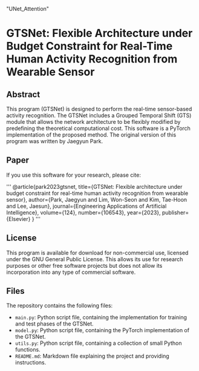 "UNet_Attention" 
# GTSNet: Flexible Architecture under Budget Constraint for Real-Time Human Activity Recognition from Wearable Sensor

## Abstract
This program (GTSNet) is designed to perform the real-time sensor-based activity recognition. The GTSNet includes a Grouped Temporal Shift (GTS) module that allows the network architecture to be flexibly modified by predefining the theoretical computational cost.
This software is a PyTorch implementation of the proposed method. The original version of this program was written by Jaegyun Park.

## Paper
If you use this software for your research, please cite:

'''
@article{park2023gtsnet,
title={GTSNet: Flexible architecture under budget constraint for real-time human activity recognition from wearable sensor},
author={Park, Jaegyun and Lim, Won-Seon and Kim, Tae-Hoon and Lee, Jaesun},
journal={Engineering Applications of Artificial Intelligence},
volume={124},
number={106543},
year={2023},
publisher={Elsevier}
}
'''

## License
This program is available for download for non-commercial use, licensed under the GNU General Public License. This allows its use for research purposes or other free software projects but does not allow its incorporation into any type of commercial software.

## Files
The repository contains the following files:

- `main.py`: Python script file, containing the implementation for training and test phases of the GTSNet.
- `model.py`: Python script file, containing the PyTorch implementation of the GTSNet.
- `utils.py`: Python script file, containing a collection of small Python functions.
- `README.md`: Markdown file explaining the project and providing instructions.
